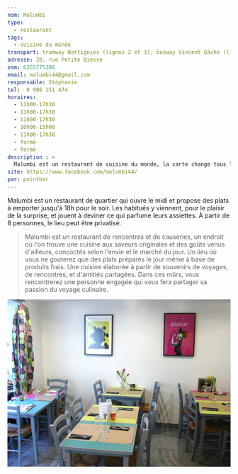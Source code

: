 ```yaml
---
nom: Malumbi
type:
  - restaurant
tags:
  - cuisine du monde
transport: tramway Wattignies (lignes 2 et 3), busway Vincent Gâche (ligne 5)
adresse: 20, rue Petite Biesse
osm: 6355775386
email: malumbi44@gmail.com
responsable: Stéphanie
tel:  0 986 151 474
horaires:
  - 11h00-17h30
  - 11h00-17h30
  - 11h00-17h30
  - 10h00-15h00
  - 11h00-17h30
  - fermé
  - fermé
description : >
  Malumbi est un restaurant de cuisine du monde, la carte change tous les jours, les produits sont frais et Stéphanie vous invite à découvrir la cuisine de ses voyages (Europe-Afrique-Asie).
site: https://www.facebook.com/malumbi44/
par: pointbar
---
```


Malumbi est un restaurant de quartier qui ouvre le midi et propose des plats à emporter jusqu'à 18h pour le soir. Les habitués y viennent, pour le plaisir de la surprise, et jouent à deviner ce qui parfume leurs assiettes. À partir de 8 personnes, le lieu peut être privatisé.

> Malumbi est un restaurant de rencontres et de causeries, un endroit où l'on trouve une cuisine aux saveurs originales et des goûts venus d'ailleurs, concoctés selon l'envie et le marché du jour. Un lieu où vous ne gouterez que des plats préparés le jour même à base de produits frais. Une cuisine élaborée à partir de souvenirs de voyages, de rencontres, et d'amitiés partagées. Dans ces mûrs, vous rencontrerez une personne engagée qui vous fera partager sa passion du voyage culinaire.

![Malumbi](./media/malumbi.jpg)